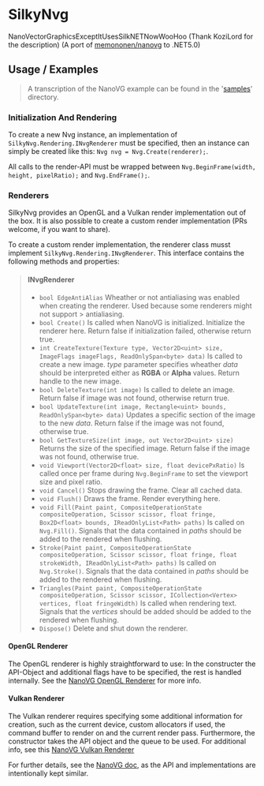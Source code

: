# SilkyNvg
NanoVectorGraphicsExceptItUsesSilkNETNowWooHoo (Thank KoziLord for the description)
(A port of [memononen/nanovg](https://github.com/memononen/nanovg/) to .NET5.0)

## Usage / Examples
> A transcription of the NanoVG example can be found in the '[samples](https://github.com/MatijaBrown/SilkyNvg/tree/main/samples)' directory.

### Initialization And Rendering
To create a new Nvg instance, an implementation of `SilkyNvg.Rendering.INvgRenderer` must be specified,
then an instance can simply be created like this: `Nvg nvg = Nvg.Create(renderer);`.

All calls to the render-API must be wrapped between `Nvg.BeginFrame(width, height, pixelRatio);`
and ``Nvg.EndFrame();``.

### Renderers
SilkyNvg provides an OpenGL and a Vulkan render implementation out of the box.
It is also possible to create a custom render implementation (PRs welcome, if you want to share).

To create a custom render implementation, the renderer class musst implement `SilkyNvg.Rendering.INvgRenderer`.
This interface contains the following methods and properties:

> #### INvgRenderer
> - `bool EdgeAntiAlias` Wheather or not antialiasing was enabled when creating the renderer. Used because some renderers might not support > antialiasing.
> - `bool Create()` Is called when NanoVG is initialized. Initialize the renderer here. Return false if initialization failed, otherwise return true.
> - `int CreateTexture(Texture type, Vector2D<uint> size, ImageFlags imageFlags, ReadOnlySpan<byte> data)` Is called to create a new image. *type* parameter specifies wheather *data* should be interpreted either as **RGBA** or **Alpha** values. Return handle to the new image.
> - `bool DeleteTexture(int image)` Is called to delete an image. Return false if image was not found, otherwise return true.
> - `bool UpdateTexture(int image, Rectangle<uint> bounds, ReadOnlySpan<byte> data)` Updates a specific section of the image to the new *data*. Return false if the image was not found, otherwise true.
> - `bool GetTextureSize(int image, out Vector2D<uint> size)` Returns the size of the specified image. Return false if the image was not found, otherwise true.
> - `void Viewport(Vector2D<float> size, float devicePxRatio)` Is called once per frame during `Nvg.BeginFrame` to set the viewport size and pixel ratio.
> - `void Cancel()` Stops drawing the frame. Clear all cached data.
> - `void Flush()` Draws the frame. Render everything here.
> - `void Fill(Paint paint, CompositeOperationState compositeOperation, Scissor scissor, float fringe, Box2D<float> bounds, IReadOnlyList<Path> paths)` Is called on ``Nvg.Fill()``. Signals that the data contained in *paths* should be added to the rendered when flushing.
> - `Stroke(Paint paint, CompositeOperationState compositeOperation, Scissor scissor, float fringe, float strokeWidth, IReadOnlyList<Path> paths)` Is called on ``Nvg.Stroke()``. Signals that the data contained in *paths* should be added to the rendered when flushing.
> - `Triangles(Paint paint, CompositeOperationState compositeOperation, Scissor scissor, ICollection<Vertex> vertices, float fringeWidth)` Is called when rendering text. Signals that the *vertices* should be added should be added to the rendered when flushing.
> - `Dispose()` Delete and shut down the renderer.

#### OpenGL Renderer
The OpenGL renderer is highly straightforward to use: In the constructer the API-Object and additional flags
have to be specified, the rest is handled internally. See the [NanoVG OpenGL Renderer](https://github.com/memononen/nanovg/tree/077b65e0cf3e22ee4f588783e319b19b0a608065#opengl-state-touched-by-the-backend) for more info.

#### Vulkan Renderer
The Vulkan renderer requires specifying some additional information for creation, such as the current device, custom allocators if
used, the command buffer to render on and the current render pass. Furthermore, the constructor takes the API object and the queue to be used.
For additional info, see this [NanoVG Vulkan Renderer](https://github.com/danilw/nanovg_vulkan)

For further details, see the [NanoVG doc](https://github.com/memononen/nanovg/), as the API and implementations are intentionally kept similar.